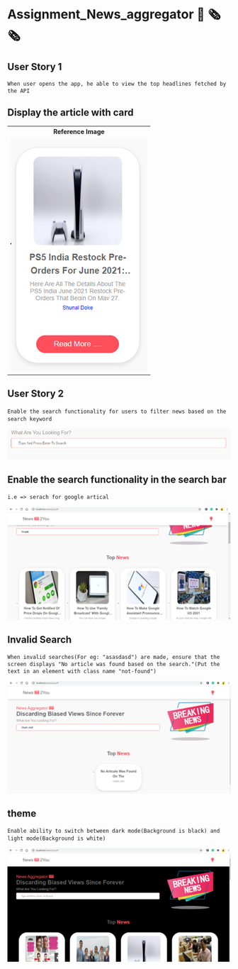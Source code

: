 # Assignment_News_aggregator 📢 🗞🗞

## User Story 1

```
When user opens the app, he able to view the top headlines fetched by the API
```
## Display the article with card

<table style="width:100%">
  <tr>
    <th><b> Reference Image<b></b></th>
      
  </tr>
  <tr>
    <td><img src="images/card.PNG"/></td>
  </tr>
</table>

## User Story 2

 `Enable the search functionality for users to filter news based on the search keyword`
 
![alt text](images/inputSearch.PNG/)

## Enable the search functionality in the search bar

`i.e => serach for google artical`

![alt text](images/search.PNG/)

## Invalid Search

```
When invalid searches(For eg: "asasdasd") are made, ensure that the screen displays "No article was found based on the search."(Put the text in an element with class name "not-found")
```
![alt text](images/notFound.PNG/)

## theme

`Enable ability to switch between dark mode(Background is black) and light mode(Background is white)`

![alt text](images/mode.PNG/)
